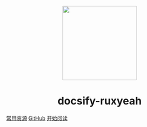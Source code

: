 <p align="center">
<img src="https://ss0.bdstatic.com/70cFvHSh_Q1YnxGkpoWK1HF6hhy/it/u=2481424715,2807309609&fm=26&gp=0.jpg" width="200" height="200"/>
</p>
<h1 align="center">docsify-ruxyeah</h1>

[常用资源](http://www.ruxyeah.cn/)
[GitHub](https://github.com/ruxyeah)
[开始阅读](#docsify-ruxyeah)




